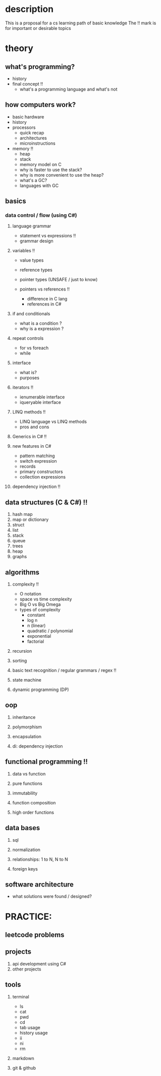 # description
This is a proposal for a cs learning path of basic knowledge
The :bangbang: mark is for important or desirable topics

# theory

## what's programming?

-   history
-   final concept :bangbang:
    -   what's a programming language and what's not

## how computers work?

-   basic hardware
-   history
-   processors
    -   quick recap
    -   architectures
    -   microinstructions
-   memory :bangbang:
    -   heap
    -   stack
    -   memory model on C
    -   why is faster to use the stack?
    -   why is more convenient to use the heap?
    -   what's a GC?
    -   languages with GC

## basics

### data control / flow (using C#)

1.  language grammar

    -   statement vs expressions :bangbang:
    -   grammar design

2.  variables :bangbang:

    -   value types
    -   reference types
    -   pointer types (UNSAFE / just to know)

    -   pointers vs references :bangbang:
        -   difference in C lang
        -   references in C#

3.  if and conditionals

    -   what is a condition ?
    -   why is a expression ?

4.  repeat controls

    -   for vs foreach
    -   while

5.  interface

    -   what is?
    -   purposes

6.  iterators :bangbang:

    -   ienumerable interface
    -   iqueryable interface

7.  LINQ methods :bangbang:

    -   LINQ language vs LINQ methods
    -   pros and cons

8.  Generics in C# :bangbang:

9.  new features in C#

    -   pattern matching
    -   switch expression
    -   records
    -   primary constructors
    -   collection expressions

10. dependency injection :bangbang:

## data structures (C & C#) :bangbang:

1.  hash map
2.  map or dictionary
3.  struct
4.  list
5.  stack
6.  queue
7.  trees
8.  heap
9.  graphs

## algorithms

1.  complexity :bangbang:

    -   O notation
    -   space vs time complexity
    -   Big O vs Big Omega
    -   types of complexity
        -   constant
        -   log n
        -   n (linear)
        -   quadratic / polynomial
        -   exponential
        -   factorial

2.  recursion

3.  sorting

4.  basic text recognition / regular grammars / regex :bangbang:

5.  state machine

6.  dynamic programming (DP)

## oop

1.  inheritance

2.  polymorphism

3.  encapsulation

4.  di: dependency injection

## functional programming :bangbang:

1.  data vs function

2.  pure functions

3.  immutability

4.  function composition

5.  high order functions

## data bases

1.  sql

2.  normalization

3.  relationships: 1 to N, N to N

4.  foreign keys

## software architecture

-   what solutions were found / designed?

# PRACTICE:

## leetcode problems

## projects

1.  api development using C#
2.  other projects

## tools

1.  terminal

    -   ls
    -   cat
    -   pwd
    -   cd
    -   tab usage
    -   history usage
    -   ii
    -   ni
    -   rm

2.  markdown
3.  git & github
